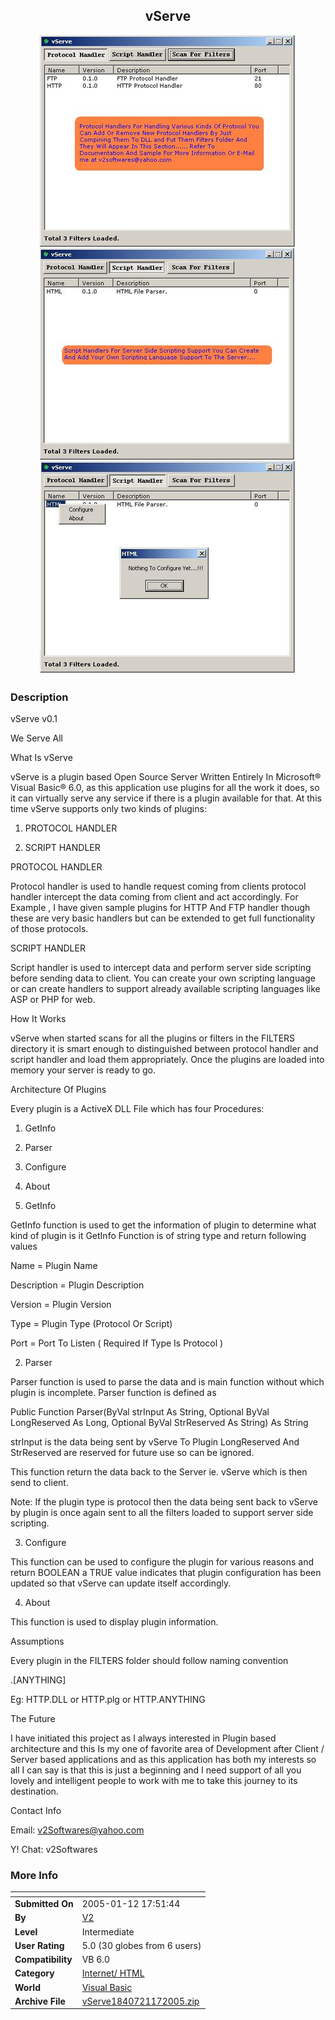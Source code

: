 ﻿<div align="center">

## vServe

<img src="PIC200511772549972.jpg">
</div>

### Description

vServe v0.1

We Serve All

What Is vServe

vServe is a plugin based Open Source Server Written Entirely In Microsoft® Visual Basic® 6.0, as this application use plugins for all the work it does, so it can virtually serve any service if there is a plugin available for that. At this time vServe supports only two kinds of plugins:

1)	PROTOCOL HANDLER

2)	SCRIPT HANDLER

PROTOCOL HANDLER

Protocol handler is used to handle request coming from clients protocol handler intercept the data coming from client and act accordingly. For Example , I have given sample plugins for HTTP And FTP handler though these are very basic handlers but can be extended to get full functionality of those protocols.

SCRIPT HANDLER

Script handler is used to intercept data and perform server side scripting before sending data to client. You can create your own scripting language or can create handlers to support already available scripting languages like ASP or PHP for web.

How It Works

vServe when started scans for all the plugins or filters in the FILTERS directory it is smart enough to distinguished between protocol handler and script handler and load them appropriately. Once the plugins are loaded into memory your server is ready to go.

Architecture Of Plugins

Every plugin is a ActiveX DLL File which has four Procedures:

1)	GetInfo

2)	Parser

3)	Configure

4)	About

1)	GetInfo

GetInfo function is used to get the information of plugin to determine what kind of plugin is it GetInfo Function is of string type and return following values

Name		=	Plugin Name

Description	=	Plugin Description

Version		=	Plugin Version

Type		=	Plugin Type (Protocol Or Script)

Port		=	Port To Listen ( Required If Type Is Protocol )

2)	Parser

Parser function is used to parse the data and is main function without which plugin is incomplete. Parser function is defined as

Public Function Parser(ByVal strInput As String, Optional ByVal LongReserved As Long, Optional ByVal StrReserved As String) As String

strInput is the data being sent by vServe To Plugin LongReserved And StrReserved are reserved for future use so can be ignored.

This function return the data back to the Server ie. vServe which is then send to client.

Note: If the plugin type is protocol then the data being sent back to vServe by plugin is once again sent to all the filters loaded to support server side scripting.

3)	Configure

This function can be used to configure the plugin for various reasons and return BOOLEAN a TRUE value indicates that plugin configuration has been updated so that vServe can update itself accordingly.

4)	About

This function is used to display plugin information.

Assumptions

Every plugin in the FILTERS folder should follow naming convention

<PROJECTNAME>.[ANYTHING]

Eg: HTTP.DLL or HTTP.plg or HTTP.ANYTHING

The Future

I have initiated this project as I always interested in Plugin based architecture and this Is my one of favorite area of Development after Client / Server based applications and as this application has both my interests so all I can say is that this is just a beginning and I need support of all you lovely and intelligent people to work with me to take this journey to its destination.

Contact Info

Email: 		v2Softwares@yahoo.com

Y! Chat: 	v2Softwares
 
### More Info
 


<span>             |<span>
---                |---
**Submitted On**   |2005-01-12 17:51:44
**By**             |[V2](https://github.com/Planet-Source-Code/PSCIndex/blob/master/ByAuthor/v2.md)
**Level**          |Intermediate
**User Rating**    |5.0 (30 globes from 6 users)
**Compatibility**  |VB 6\.0
**Category**       |[Internet/ HTML](https://github.com/Planet-Source-Code/PSCIndex/blob/master/ByCategory/internet-html__1-34.md)
**World**          |[Visual Basic](https://github.com/Planet-Source-Code/PSCIndex/blob/master/ByWorld/visual-basic.md)
**Archive File**   |[vServe1840721172005\.zip](https://github.com/Planet-Source-Code/v2-vserve__1-58327/archive/master.zip)








